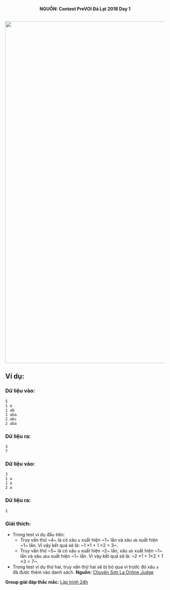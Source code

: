 **<center>NGUỒN: Contest PreVOI Đà Lạt 2018 Day 1</center>**
<br>

<center><img src="/images/problems/1157/string.svg" width=1080px></center>

## Ví dụ:
### Dữ liệu vào:
```
5
1 a
1 ab
1 aba
2 abc
2 aba
```

### Dữ liệu ra:
```
3
7
```

### Dữ liệu vào:
```
3
1 a
1 a
2 a
```

### Dữ liệu ra:
```
1
```

### Giải thích:
- Trong test ví dụ đầu tiên:
    - Truy vấn thứ ~4~ là có xâu `a` xuất hiện ~1~ lần và xâu `ab` xuất hiện ~1~ lần. Vì vậy kết quả sẽ là: ~1 ×1 + 1 ×2 = 3~.
    - Truy vấn thứ ~5~ là có xâu `a` xuất hiện ~2~ lần, xâu `ab` xuất hiện ~1~ lần và xâu `aba` xuất hiện ~1~ lần. Vì vậy kết quả sẽ là: ~2 ×1 + 1×2 + 1 ×3 = 7~.
- Trong test ví dụ thứ hai, truy vấn thứ hai sẽ bị bỏ qua vì trước đó xâu `a` đã được thêm vào danh sách.
**Nguồn:** [Chuyên Sơn La Online Judge](http://csloj.ddns.net/)

**Group giải đáp thắc mắc:** [Lập trình 24h](https://www.facebook.com/groups/1386904321519984)